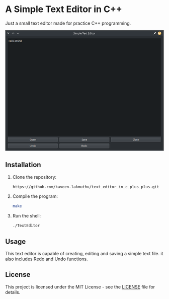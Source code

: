 # A Simple Text Editor in C++
Just a small text editor made for practice C++ programming.

<img src = "./Screenshot_20250405_130745.png" alt = "Screenshot of the Text Editor.">

## Installation

1. Clone the repository:
   ```bash
   https://github.com/kaveen-lakmuthu/text_editor_in_c_plus_plus.git
   ```

2. Compile the program:
   ```bash
   make
   ```

3. Run the shell:
   ```bash
   ./TextEditor
   ```

## Usage
This text editor is capable of creating, editing and saving a simple text file. it also includes Redo and Undo functions.

## License

This project is licensed under the MIT License - see the [LICENSE](LICENSE) file for details.
